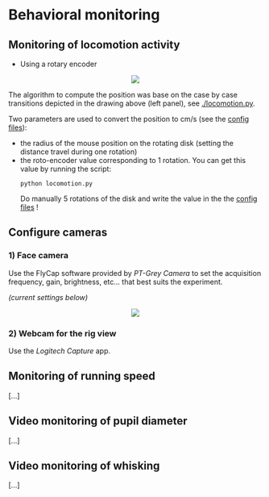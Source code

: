 # Behavioral monitoring

## Monitoring of locomotion activity

- Using a rotary encoder 

<p align="center">
  <img src="../../docs/rotary-encoder.png"/>
</p>

The algorithm to compute the position was base on the case by case transitions depicted in the drawing above (left panel), see [./locomotion.py](./locomotion.py).

Two parameters are used to convert the position to cm/s (see the [config files](../exp/configs/)):
- the radius of the mouse position on the rotating disk (setting the distance travel during one rotation)
- the roto-encoder value corresponding to 1 rotation. You can get this value by running the script:
  ```
  python locomotion.py
  ```
  Do manually 5 rotations of the disk and write the value in the the [config files](../exp/configs/) !


## Configure cameras

### 1) Face camera

Use the FlyCap software provided by *PT-Grey Camera* to set the acquisition frequency, gain, brightness, etc... that best suits the experiment.

*(current settings below)*
<p align="center">
  <img src="../../doc/FlyCap-software.png"/>
</p>

### 2) Webcam for the rig view

Use the *Logitech Capture* app.

## Monitoring of running speed

[...]

## Video monitoring of pupil diameter

[...]

## Video monitoring of whisking

[...]
